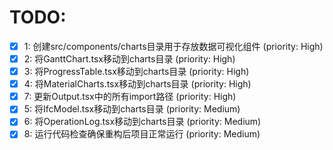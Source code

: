 # TODO:

- [x] 1: 创建src/components/charts目录用于存放数据可视化组件 (priority: High)
- [x] 2: 将GanttChart.tsx移动到charts目录 (priority: High)
- [x] 3: 将ProgressTable.tsx移动到charts目录 (priority: High)
- [x] 4: 将MaterialCharts.tsx移动到charts目录 (priority: High)
- [x] 7: 更新Output.tsx中的所有import路径 (priority: High)
- [x] 5: 将IfcModel.tsx移动到charts目录 (priority: Medium)
- [x] 6: 将OperationLog.tsx移动到charts目录 (priority: Medium)
- [x] 8: 运行代码检查确保重构后项目正常运行 (priority: Medium)
